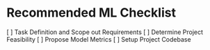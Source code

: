 # Recommended ML Checklist

[ ] Task Definition and Scope out Requirements
[ ] Determine Project Feasibility
[ ] Propose Model Metrics
[ ] Setup Project Codebase